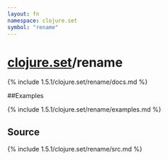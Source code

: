 ```yaml
---
layout: fn
namespace: clojure.set
symbol: "rename"
---
```


# [clojure.set](../)/rename

{% include 1.5.1/clojure.set/rename/docs.md %}

##Examples

{% include 1.5.1/clojure.set/rename/examples.md %}
## Source
{% include 1.5.1/clojure.set/rename/src.md %}

